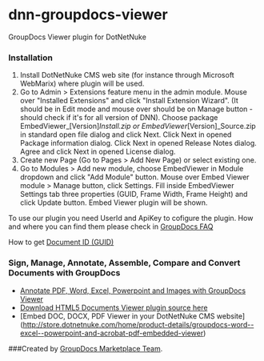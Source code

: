 dnn-groupdocs-viewer
====================

GroupDocs Viewer plugin for DotNetNuke


### Installation


1. Install DotNetNuke CMS web site (for instance through Microsoft WebMarix) where plugin will be used.
2. Go to Admin > Extensions feature menu in the admin module. Mouse over "Installed Extensions" and click "Install Extension Wizard". (It should be in Edit mode and mouse over should be on Manage button - should check if it's for all version of DNN). Choose package EmbedViewer_[Version]_Install.zip or EmbedViewer_[Version]_Source.zip in standard open file dialog and click Next. Click Next in opened Package information dialog. Click Next in opened Release Notes dialog. Agree and click Next in opened License dialog.
3. Create new Page (Go to Pages > Add New Page) or select existing one.
4. Go to Modules > Add new module, choose EmbedViewer in Module dropdown and click "Add Module" button.
Mouse over Embed Viewer module > Manage button, click Settings. Fill inside EmbedViewer Settings tab three properties (GUID, Frame Width, Frame Height) and click Update button. Embed Viewer plugin will be shown.

To use our plugin you need UserId and ApiKey to cofigure the plugin. How and where you can find them  please check in [GroupDocs FAQ](http://groupdocs.com/docs/pages/viewpage.action?pageId=1409573)

How to get [Document ID (GUID)](http://groupdocs.com/docs/pages/viewpage.action?pageId=1409575)


### Sign, Manage, Annotate, Assemble, Compare and Convert Documents with GroupDocs
* [Annotate PDF, Word, Excel, Powerpoint and Images with GroupDocs Viewer](http://groupdocs.com/apps/Viewer)
* [Download HTML5 Documents Viewer plugin source here](https://github.com/groupdocs/dnn-groupdocs-viewer-source)
* [Embed DOC, DOCX, PDF Viewer in your DotNetNuke CMS website] (http://store.dotnetnuke.com/home/product-details/groupdocs-word--excel--powerpoint-and-acrobat-pdf-embedded-viewer)


###Created by [GroupDocs Marketplace Team](http://groupdocs.com/marketplace/).

